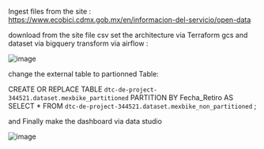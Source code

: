 Ingest files from the site :
https://www.ecobici.cdmx.gob.mx/en/informacion-del-servicio/open-data

download from the site file csv 
set the architecture via Terraform 
gcs and dataset via bigquery 
transform via airflow :

![image](https://user-images.githubusercontent.com/93529690/161269038-d6a29e88-7a93-4fb3-af56-aa2162109362.png)


change the external table to partionned Table:

CREATE OR REPLACE TABLE `dtc-de-project-344521.dataset.mexbike_partitioned`
PARTITION BY Fecha_Retiro
   AS
SELECT * FROM `dtc-de-project-344521.dataset.mexbike_non_partitioned` ;

and Finally make the dashboard via data studio  

![image](https://user-images.githubusercontent.com/93529690/161269729-d1886080-a0c5-469b-8641-e3c5b7fae8a8.png)


